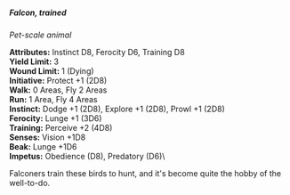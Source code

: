 ##### Falcon, trained

*Pet-scale animal*

**Attributes:** Instinct D8, Ferocity D6, Training D8\
**Yield Limit:** 3\
**Wound Limit:** 1 (Dying)\
**Initiative:** Protect +1 (2D8)\
**Walk:** 0 Areas, Fly 2 Areas\
**Run:** 1 Area, Fly 4 Areas\
**Instinct:** Dodge +1 (2D8), Explore +1 (2D8), Prowl +1 (2D8)\
**Ferocity:** Lunge +1 (3D6)\
**Training:** Perceive +2 (4D8)\
**Senses:** Vision +1D8\
**Beak:** Lunge +1D6\
**Impetus:** Obedience (D8), Predatory (D6)\

Falconers train these birds to hunt, and it's become quite the hobby of
the well-to-do.

